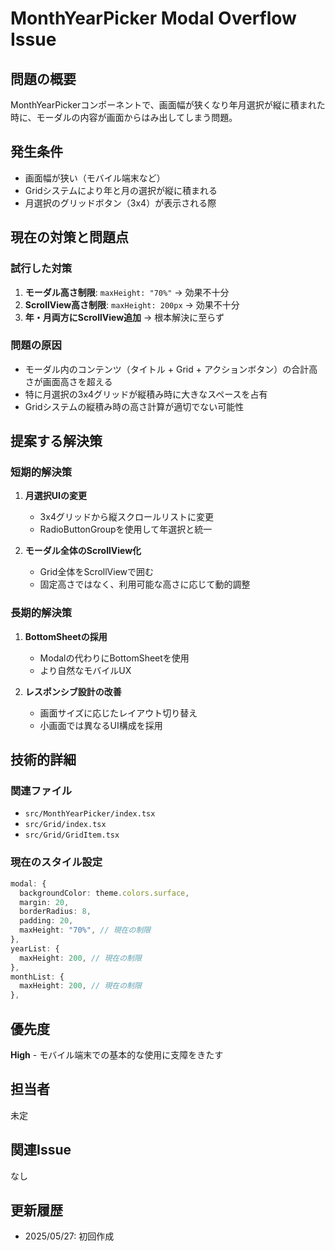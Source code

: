 # MonthYearPicker Modal Overflow Issue

## 問題の概要

MonthYearPickerコンポーネントで、画面幅が狭くなり年月選択が縦に積まれた時に、モーダルの内容が画面からはみ出してしまう問題。

## 発生条件

- 画面幅が狭い（モバイル端末など）
- Gridシステムにより年と月の選択が縦に積まれる
- 月選択のグリッドボタン（3x4）が表示される際

## 現在の対策と問題点

### 試行した対策

1. **モーダル高さ制限**: `maxHeight: "70%"` → 効果不十分
2. **ScrollView高さ制限**: `maxHeight: 200px` → 効果不十分
3. **年・月両方にScrollView追加** → 根本解決に至らず

### 問題の原因

- モーダル内のコンテンツ（タイトル + Grid + アクションボタン）の合計高さが画面高さを超える
- 特に月選択の3x4グリッドが縦積み時に大きなスペースを占有
- Gridシステムの縦積み時の高さ計算が適切でない可能性

## 提案する解決策

### 短期的解決策

1. **月選択UIの変更**
   - 3x4グリッドから縦スクロールリストに変更
   - RadioButtonGroupを使用して年選択と統一

2. **モーダル全体のScrollView化**
   - Grid全体をScrollViewで囲む
   - 固定高さではなく、利用可能な高さに応じて動的調整

### 長期的解決策

1. **BottomSheetの採用**
   - Modalの代わりにBottomSheetを使用
   - より自然なモバイルUX

2. **レスポンシブ設計の改善**
   - 画面サイズに応じたレイアウト切り替え
   - 小画面では異なるUI構成を採用

## 技術的詳細

### 関連ファイル

- `src/MonthYearPicker/index.tsx`
- `src/Grid/index.tsx`
- `src/Grid/GridItem.tsx`

### 現在のスタイル設定

```typescript
modal: {
  backgroundColor: theme.colors.surface,
  margin: 20,
  borderRadius: 8,
  padding: 20,
  maxHeight: "70%", // 現在の制限
},
yearList: {
  maxHeight: 200, // 現在の制限
},
monthList: {
  maxHeight: 200, // 現在の制限
},
```

## 優先度

**High** - モバイル端末での基本的な使用に支障をきたす

## 担当者

未定

## 関連Issue

なし

## 更新履歴

- 2025/05/27: 初回作成
